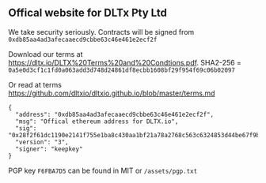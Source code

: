 ## Offical website for DLTx Pty Ltd

We take security seriously.  Contracts will be signed from `0xdb85aa4ad3afecaaecd9cbbe63c46e461e2ecf2f`

Download our terms at https://dltx.io/DLTX%20Terms%20and%20Condtions.pdf. SHA2-256 = `0a5e0d3cf1c1fd0a063add3d748d24861df8ecbb1608bf29f954f69c06b02097`

Or read at terms https://github.com/dltxio/dltxio.github.io/blob/master/terms.md

```
{
  "address": "0xdb85aa4ad3afecaaecd9cbbe63c46e461e2ecf2f",
  "msg": "Offical ethereum address for DLTX.io",
  "sig": "0x28f2f61dc1190e2141f755e1ba8c430aa1bf21a78a2768c563c6324853d44be67f9b573af4c8c494a5f11fbb287290ebd6a572ce6c619c03ac2c84acb8ca25b71c",
  "version": "3",
  "signer": "keepkey"
}
```

PGP key `F6FBA7D5` can be found in MIT or `/assets/pgp.txt`
